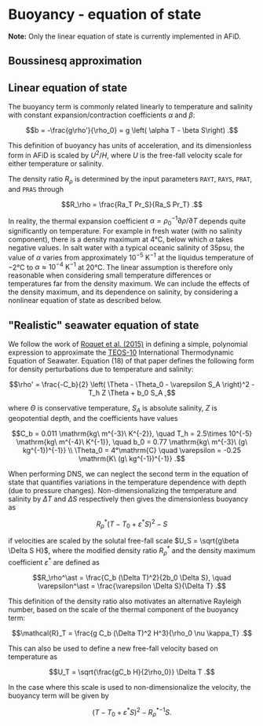 # Buoyancy - equation of state

**Note:** Only the linear equation of state is currently implemented in AFiD.

## Boussinesq approximation

## Linear equation of state

The buoyancy term is commonly related linearly to temperature and salinity with constant expansion/contraction coefficients $`\alpha`$ and $`\beta`$:
```math
b = -\frac{g\rho'}{\rho_0} = g \left( \alpha T - \beta S\right) .
```
This definition of buoyancy has units of acceleration, and its dimensionless form in AFiD is scaled by $`U^2/H`$, where $`U`$ is the free-fall velocity scale for either temperature or salinity.

The density ratio $`R_\rho`$ is determined by the input parameters `RAYT`, `RAYS`, `PRAT`, and `PRAS` through
```math
R_\rho = \frac{Ra_T Pr_S}{Ra_S Pr_T} .
```

In reality, the thermal expansion coefficient $`\alpha=\rho_0^{-1} \partial \rho/\partial T`$ depends quite significantly on temperature.
For example in fresh water (with no salinity component), there is a density maximum at $`4°\mathrm{C}`$, below which $`\alpha`$ takes negative values.
In salt water with a typical oceanic salinity of 35psu, the value of $`\alpha`$ varies from approximately $`10^{-5}\ \mathrm{K}^{-1}`$ at the liquidus temperature of $`-2°\mathrm{C}`$ to $`\alpha\approx 10^{-4}\ \mathrm{K}^{-1}`$ at $`20°\mathrm{C}`$.
The linear assumption is therefore only reasonable when considering small temperature differences or temperatures far from the density maximum.
We can include the effects of the density maximum, and its dependence on salinity, by considering a nonlinear equation of state as described below.

## "Realistic" seawater equation of state

We follow the work of [Roquet et al. (2015)](https://doi.org/10.1175/JPO-D-15-0080.1) in defining a simple, polynomial expression to approximate the [TEOS-10](http://www.teos-10.org) International Thermodynamic Equation of Seawater.
Equation (18) of that paper defines the following form for density perturbations due to temperature and salinity:
```math
\rho' = \frac{-C_b}{2} \left( \Theta - \Theta_0 - \varepsilon S_A \right)^2 - T_h Z \Theta + b_0 S_A ,
```
where $`\Theta`$ is conservative temperature, $`S_A`$ is absolute salinity, $`Z`$ is geopotential depth, and the coefficients have values
```math
C_b = 0.011 \mathrm{kg\ m^{-3}\ K^{-2}}, \quad
T_h = 2.5\times 10^{-5} \mathrm{kg\ m^{-4}\ K^{-1}}, \quad
b_0 = 0.77 \mathrm{kg\ m^{-3}\ (g\ kg^{-1})^{-1}} \\
\Theta_0 = 4°\mathrm{C} \quad
\varepsilon = -0.25 \mathrm{K\ (g\ kg^{-1})^{-1}} .
```

When performing DNS, we can neglect the second term in the equation of state that quantifies variations in the temperature dependence with depth (due to pressure changes).
Non-dimensionalizing the temperature and salinity by $`\Delta T`$ and $`\Delta S`$ respectively then gives the dimensionless buoyancy as
```math
R_\rho^\ast \left( T - T_0 + \varepsilon^\ast S \right)^2 - S
```
if velocities are scaled by the solutal free-fall scale $`U_S = \sqrt{g\beta \Delta S H}`$, where the modified density ratio $`R_\rho^\ast`$ and the density maximum coefficient $`\varepsilon^\ast`$ are defined as
```math
R_\rho^\ast = \frac{C_b (\Delta T)^2}{2b_0 \Delta S}, \quad \varepsilon^\ast = \frac{\varepsilon \Delta S}{\Delta T} .
```

This definition of the density ratio also motivates an alternative Rayleigh number, based on the scale of the thermal component of the buoyancy term:
```math
\mathcal{R}_T = \frac{g C_b (\Delta T)^2 H^3}{\rho_0 \nu \kappa_T} .
```
This can also be used to define a new free-fall velocity based on temperature as
```math
U_T = \sqrt{\frac{gC_b H}{2\rho_0}} \Delta T .
```
In the case where this scale is used to non-dimensionalize the velocity, the buoyancy term will be given by
```math
\left( T - T_0 + \varepsilon^\ast S \right)^2 - {R_\rho^\ast}^{-1} S.
```